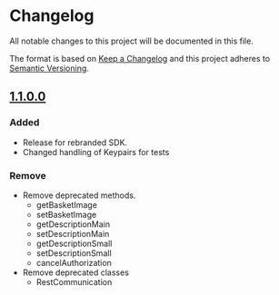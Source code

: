 # Changelog
All notable changes to this project will be documented in this file.

The format is based on [Keep a Changelog](http://keepachangelog.com/en/1.0.0/) and this project adheres to [Semantic Versioning](http://semver.org/spec/v2.0.0.html).

## [1.1.0.0][1.1.0.0]

### Added
* Release for rebranded SDK.
* Changed handling of Keypairs for tests

### Remove
* Remove deprecated methods.
    * getBasketImage
    * setBasketImage
    * getDescriptionMain
    * setDescriptionMain
    * getDescriptionSmall
    * setDescriptionSmall
    * cancelAuthorization
* Remove deprecated classes
    * RestCommunication

[1.1.0.0]: http://github.com/unzerdev/java-sdk/compare/c45ad44972e4a96b30b0744f5b70734f2122f142..1.1.0.0